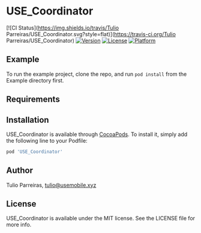 # USE_Coordinator

[![CI Status](https://img.shields.io/travis/Tulio Parreiras/USE_Coordinator.svg?style=flat)](https://travis-ci.org/Tulio Parreiras/USE_Coordinator)
[![Version](https://img.shields.io/cocoapods/v/USE_Coordinator.svg?style=flat)](https://cocoapods.org/pods/USE_Coordinator)
[![License](https://img.shields.io/cocoapods/l/USE_Coordinator.svg?style=flat)](https://cocoapods.org/pods/USE_Coordinator)
[![Platform](https://img.shields.io/cocoapods/p/USE_Coordinator.svg?style=flat)](https://cocoapods.org/pods/USE_Coordinator)

## Example

To run the example project, clone the repo, and run `pod install` from the Example directory first.

## Requirements

## Installation

USE_Coordinator is available through [CocoaPods](https://cocoapods.org). To install
it, simply add the following line to your Podfile:

```ruby
pod 'USE_Coordinator'
```

## Author

Tulio Parreiras, tulio@usemobile.xyz

## License

USE_Coordinator is available under the MIT license. See the LICENSE file for more info.
